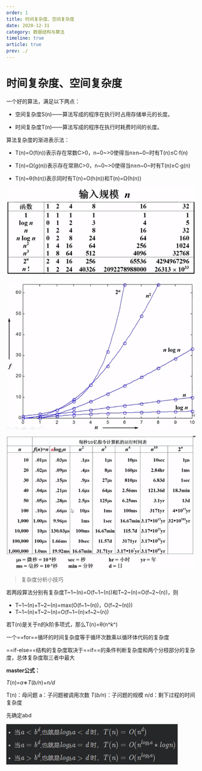 ```yaml
---
order: 1
title: 时间复杂度、空间复杂度
date: 2020-12-31
category: 数据结构与算法
timeline: true
article: true
prev: ./
---
```


# 时间复杂度、空间复杂度

一个好的算法，满足以下两点：

- 空间复杂度S(n)——算法写成的程序在执行时占用存储单元的长度。

-  时间复杂度T(n)——算法写成的程序在执行时耗费时间的长度。

算法复杂度的渐进表示法：

- T(n)=O(f(n))表示存在常数C>0，n~0~>0使得当n≥n~0~时有T(n)≤C·f(n)

- T(n)=Ω(g(n))表示存在常熟C>0，n~0~>0使得当n≥n~0~时有T(n)≥C·g(n)

- T(n)=θ(h(n))表示同时有T(n)=O(h(n))和T(n)=Ω(h(n))

![](https://raw.githubusercontent.com/du-mozzie/PicGo/master/images/image-20201207110034898.png)

![](https://raw.githubusercontent.com/du-mozzie/PicGo/master/images/image-20201207110228918.png)

![](https://raw.githubusercontent.com/du-mozzie/PicGo/master/images/image-20201207110457415.png)

>   复杂度分析小技巧

若两段算法分别有复杂度T~1~(n)=O(f~1~(n))和T~2~(n)=O(f~2~(n))，则

   -   T~1~(n)+T~2~(n)=max(O(f~1~(n))，O(f~2~(n)))
   -   T~1~(n)×T~2~(n)=O(f~1~(n)×f~2~(n))

   若T(n)是关于n的k阶多项式，那么T(n)=θ(n^k^)

   一个==for==循环的时间复杂度等于循环次数乘以循环体代码的复杂度

​	==if-else==结构的复杂度取决于==if==的条件判断复杂度和两个分枝部分的复杂度，总体复杂度取三者中最大

**master公式：**

*T*(*n*)=*a*∗*T*(*b/n*)+*n/d*

T(n)：母问题	a：子问题被调用次数	*T*(*b/n*)：子问题的规模	n/d：剩下过程的时间复杂度

先确定abd

![](https://raw.githubusercontent.com/du-mozzie/PicGo/master/images/image-20220301201951903.png)